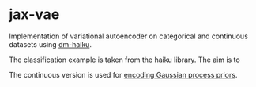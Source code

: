 # jax-vae
Implementation of variational autoencoder on categorical and continuous datasets using [dm-haiku](https://github.com/deepmind/dm-haiku).

The classification example is taken from the haiku library. The aim is to

The continuous version is used for [encoding Gaussian process priors](https://arxiv.org/pdf/2110.10422.pdf).
